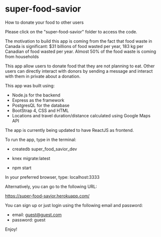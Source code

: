 # super-food-savior
How to donate your food to other users

Please click on the "super-food-savior" folder to access the code.

The motivation to build this app is coming from the fact that food waste in Canada is significant:
$31 billions of food wasted per year, 183 kg per Canadian of food wasted per year. 
Almost 50% of the food waste is coming from households

This app allow users to donate food that they are not planning to eat.
Other users can directly interact with donors by sending a message and interact with them in private about a donation.

This app was built using:

- Node.js for the backend
- Express as the framework
- PostgresQL for the database
- BootStrap 4, CSS and HTML
- Locations and travel duration/distance calculated using Google Maps API

The app is currently being updated to have ReactJS as frontend.

To run the app, type in the terminal:

- createdb super_food_savior_dev

- knex migrate:latest

- npm start

In your preferred browser, type: localhost:3333

Alternatively, you can go to the following URL:

https://super-food-savior.herokuapp.com/

You can sign up or just login using the following email and password:

- email: guest@guest.com
- password: guest

Enjoy!



